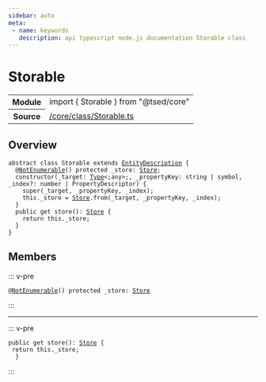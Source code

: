 ```yaml
---
sidebar: auto
meta:
 - name: keywords
   description: api typescript node.js documentation Storable class
---
```

# Storable <Badge text="Class" type="class"/>
<!-- Summary -->
<section class="symbol-info"><table class="is-full-width"><tbody><tr><th>Module</th><td><div class="lang-typescript"><span class="token keyword">import</span> { Storable }&nbsp;<span class="token keyword">from</span>&nbsp;<span class="token string">"@tsed/core"</span></div></td></tr><tr><th>Source</th><td><a href="https://github.com/Romakita/ts-express-decorators/blob/v4.30.1/src//core/class/Storable.ts#L0-L0">/core/class/Storable.ts</a></td></tr></tbody></table></section>

<!-- Overview -->
## Overview


<pre><code class="typescript-lang "><span class="token keyword">abstract</span> <span class="token keyword">class</span> Storable <span class="token keyword">extends</span> <a href="/api/core/class/EntityDescription.html"><span class="token">EntityDescription</span></a> <span class="token punctuation">{</span>
  @<span class="token function"><a href="/api/core/decorators/NotEnumerable.html"><span class="token">NotEnumerable</span></a></span><span class="token punctuation">(</span><span class="token punctuation">)</span> <span class="token keyword">protected</span> _store<span class="token punctuation">:</span> <a href="/api/core/class/Store.html"><span class="token">Store</span></a><span class="token punctuation">;</span>
  <span class="token keyword">constructor</span><span class="token punctuation">(</span>_target<span class="token punctuation">:</span> <a href="/api/core/interfaces/Type.html"><span class="token">Type</span></a>&lt<span class="token punctuation">;</span><span class="token keyword">any</span>&gt<span class="token punctuation">;</span><span class="token punctuation">,</span> _propertyKey<span class="token punctuation">:</span> <span class="token keyword">string</span> | symbol<span class="token punctuation">,</span> _index?<span class="token punctuation">:</span> <span class="token keyword">number</span> | PropertyDescriptor<span class="token punctuation">)</span> <span class="token punctuation">{</span>
    <span class="token function">super</span><span class="token punctuation">(</span>_target<span class="token punctuation">,</span> _propertyKey<span class="token punctuation">,</span> _index<span class="token punctuation">)</span><span class="token punctuation">;</span>
    this._store<span class="token punctuation"> = </span><a href="/api/core/class/Store.html"><span class="token">Store</span></a>.<span class="token keyword">from</span><span class="token punctuation">(</span>_target<span class="token punctuation">,</span> _propertyKey<span class="token punctuation">,</span> _index<span class="token punctuation">)</span><span class="token punctuation">;</span>
  <span class="token punctuation">}</span>
  <span class="token keyword">public</span> get <span class="token function">store</span><span class="token punctuation">(</span><span class="token punctuation">)</span><span class="token punctuation">:</span> <a href="/api/core/class/Store.html"><span class="token">Store</span></a> <span class="token punctuation">{</span>
    return this._store<span class="token punctuation">;</span>
  <span class="token punctuation">}</span>
<span class="token punctuation">}</span></code></pre>



<!-- Members -->




## Members


::: v-pre

<div class="method-overview">
<pre><code class="typescript-lang ">@<span class="token function"><a href="/api/core/decorators/NotEnumerable.html"><span class="token">NotEnumerable</span></a></span><span class="token punctuation">(</span><span class="token punctuation">)</span> <span class="token keyword">protected</span> _store<span class="token punctuation">:</span> <a href="/api/core/class/Store.html"><span class="token">Store</span></a></code></pre>

</div>



:::



***



::: v-pre

<div class="method-overview">
<pre><code class="typescript-lang "><span class="token keyword">public</span> get <span class="token function">store</span><span class="token punctuation">(</span><span class="token punctuation">)</span><span class="token punctuation">:</span> <a href="/api/core/class/Store.html"><span class="token">Store</span></a> <span class="token punctuation">{</span>
 return this._store<span class="token punctuation">;</span>
  <span class="token punctuation">}</span></code></pre>

</div>



:::